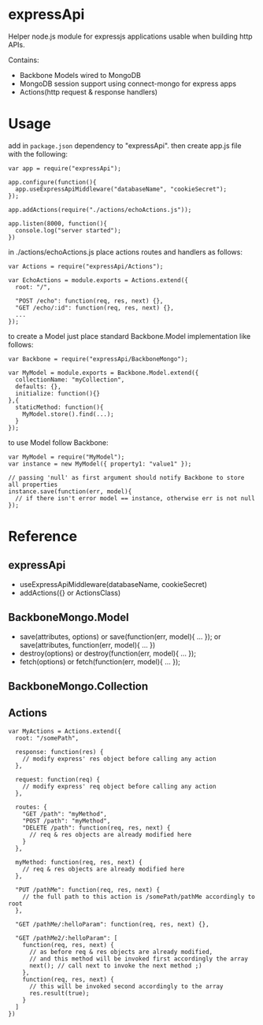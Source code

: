 expressApi
==========
Helper node.js module for expressjs applications usable when building http APIs.

Contains:
- Backbone Models wired to MongoDB
- MongoDB session support using connect-mongo for express apps
- Actions(http request & response handlers)


# Usage #
add in `package.json` dependency to "expressApi". then create app.js file with the following:

    var app = require("expressApi");
    
    app.configure(function(){
      app.useExpressApiMiddleware("databaseName", "cookieSecret");
    });

    app.addActions(require("./actions/echoActions.js"));

    app.listen(8000, function(){
      console.log("server started");
    })

in ./actions/echoActions.js place actions routes and handlers as follows:

    var Actions = require("expressApi/Actions");

    var EchoActions = module.exports = Actions.extend({
      root: "/",

      "POST /echo": function(req, res, next) {},
      "GET /echo/:id": function(req, res, next) {},
      ...
    });

to create a Model just place standard Backbone.Model implementation like follows:

    var Backbone = require("expressApi/BackboneMongo");

    var MyModel = module.exports = Backbone.Model.extend({
      collectionName: "myCollection",
      defaults: {},
      initialize: function(){}
    },{
      staticMethod: function(){
        MyModel.store().find(...);
      }
    });

to use Model follow Backbone:

    var MyModel = require("MyModel");
    var instance = new MyModel({ property1: "value1" });

    // passing 'null' as first argument should notify Backbone to store all properties
    instance.save(function(err, model){
      // if there isn't error model == instance, otherwise err is not null
    });


# Reference #

## expressApi ##
- useExpressApiMiddleware(databaseName, cookieSecret)
- addActions({} or ActionsClass)

## BackboneMongo.Model ##

- save(attributes, options) or save(function(err, model){ ... }); or save(attributes, function(err, model){ ... })
- destroy(options) or destroy(function(err, model){ ... });
- fetch(options) or fetch(function(err, model){ ... });

## BackboneMongo.Collection ##

## Actions ##

    var MyActions = Actions.extend({
      root: "/somePath",

      response: function(res) {
        // modify express' res object before calling any action
      },

      request: function(req) {
        // modify express' req object before calling any action
      },

      routes: {
        "GET /path": "myMethod",
        "POST /path": "myMethod",
        "DELETE /path": function(req, res, next) {
          // req & res objects are already modified here
        }
      },

      myMethod: function(req, res, next) {
        // req & res objects are already modified here
      },

      "PUT /pathMe": function(req, res, next) {
        // the full path to this action is /somePath/pathMe accordingly to root
      },

      "GET /pathMe/:helloParam": function(req, res, next) {},

      "GET /pathMe2/:helloParam": [
        function(req, res, next) {
          // as before req & res objects are already modified,
          // and this method will be invoked first accordingly the array
          next(); // call next to invoke the next method ;)
        },
        function(req, res, next) {
          // this will be invoked second accordingly to the array
          res.result(true);
        }
      ]
    })
